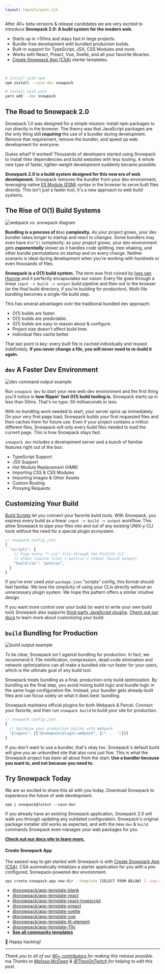```yaml
---
layout: layouts/post.njk
---
```


After 40+ beta versions & release candidates we are very excited to introduce **Snowpack 2.0: A build system for the modern web.**

- Starts up in <50ms and stays fast in large projects.
- Bundle-free development with bundled production builds.
- Built-in support for TypeScript, JSX, CSS Modules and more.
- Works with React, Preact, Vue, Svelte, and all your favorite libraries.
- [Create Snowpack App (CSA)](/#create-snowpack-app-(csa)) starter templates.

<br/>

``` bash
# install with npm
npm install --save-dev snowpack

# install with yarn
yarn add --dev snowpack
```

## The Road to Snowpack 2.0

Snowpack 1.0 was designed for a simple mission: install npm packages to run directly in the browser. The theory was that JavaScript packages are the only thing still ***requiring*** the use of a bundler during development. Remove that requirement, remove the bundler, and speed up web development for everyone.

Guess what? It worked! Thousands of developers started using Snowpack to install their dependencies and build websites with less tooling. A whole new type of faster, lighter-weight development suddenly became possible.

**Snowpack 2.0 is a build system designed for this new era of web development.** Snowpack removes the bundler from your dev environment, leveraging native [ES Module (ESM)](https://developer.mozilla.org/en-US/docs/Web/JavaScript/Reference/Statements/import) syntax in the browser to serve built files directly. This isn't just a faster tool, it's a new approach to web build systems.



## The Rise of O(1) Build Systems

![webpack vs. snowpack diagram](/img/snowpack-unbundled-example-3.png)

**Bundling is a process of `O(n)` complexity.** As your project grows, your dev bundler takes longer to startup and react to changes. Some bundlers may even have `O(n^2)` complexity: as your project grows, your dev environment gets ***exponentially*** slower as it handles code splitting, tree-shaking, and other bundle permutations on startup and on every change. Neither scenario is ideal during development when you're working with hundreds or even thousands of files.

**Snowpack is a O(1) build system.**  The term was first coined by [Ives van Hoorne](https://www.youtube.com/watch?v=Yu9zcJJ4Uz0) and it perfectly encapsulates our vision: Every file goes through a linear `input -> build -> output` build pipeline and then out to the browser (or the final build directory, if you're building for production). Mutli-file bundling becomes a single-file build step.

This has several advantages over the traditional bundled dev approach:

- O(1) builds are faster.
- O(1) builds are predictable.
- O(1) builds are easy to reason about & configure.
- Project size doesn't effect build time.
- Individual files cache better.

That last point is key: every built file is cached individually and reused indefinitely. **If you never change a file, you will never need to re-build it again.**

## `dev` A Faster Dev Environment

![dev command output example](/img/snowpack-dev-startup-2.png)

Run `snowpack dev` to start your new web dev environment and the first thing you'll notice is **how flippin' fast O(1) build tooling is.** Snowpack starts up in less than 50ms. That's no typo: 50 milliseconds or less.

With no bundling work needed to start, your server spins up immediately. On your very first page load, Snowpack builds your first requested files and then caches them for future use. Even if your project contains a million different files, Snowpack will only every build files needed to load the current page. This is how Snowpack stays fast.

`snowpack dev` includes a development server and a bunch of familiar features right out of the box:

- TypeScript Support
- JSX Support
- Hot Module Replacement (HMR)
- Importing CSS & CSS Modules
- Importing Images & Other Assets
- Custom Routing
- Proxying Requests


## Customizing Your Build

[Build Scripts](/#build-scripts) let you connect your favorite build tools. With Snowpack, you express every build as a linear `input -> build -> output` workflow. This allow Snowpack to pipe your files into and out of any existing UNIX-y CLI tools without the need for a special plugin ecosystem.


```js
// snowpack.config.json
{
  "scripts": {
    // Pipe every "*.css" file through the PostCSS CLI
    // stdin (source file) > postcss > stdout (build output)
    "build:css": "postcss",
  }
}
```

If you've ever used your `package.json` "scripts" config, this format should feel familiar. We love the simplicity of using your CLIs directly without an unnecessary plugin system. We hope this pattern offers a similar intuitive design.

If you want more control over your build (or want to write your own build tool) Snowpack also supports [third-party JavaScript plugins](/#build-plugins). [Check out our docs](/#build-scripts) to learn more about customizing your build.


## `build` Bundling for Production

![build output example](/img/snowpack-build-example.png)

To be clear, Snowpack isn't against bundling for production. In fact, we recommend it. File minification, compression, dead-code elimination and network optimizations can all make a bundled site run faster for your users, which is the ultimate goal of any build tool.

Snowpack treats bundling as a final, production-only build optimization. By bundling as the final step, you avoid mixing build logic and bundle logic in the same huge configuration file. Instead, your bundler gets already-built files and can focus solely on what it does best: bundling.

Snowpack maintains official plugins for both Webpack & Parcel. Connect your favorite, and then run `snowpack build` to build your site for production. 

```js
// snowpack.config.json
{
  // Optimize your production builds with Webpack
  "plugins": [["@snowpack/plugin-webpack", {/* ... */}]]
}
```

If you don't want to use a bundler, that's okay too. Snowpack's default build will give you an unbundled site that also runs just fine. This is what the Snowpack project has been all about from the start: **Use a bundler because you want to, and not because you need to.**


## Try Snowpack Today

We are so excited to share this all with you today. Download Snowpack to experience the future of web development.

```
npm i snowpack@latest --save-dev
```

If you already have an existing Snowpack application, Snowpack 2.0 will walk you through updating any outdated configuration. Snowpack's original package installer still works as expected, and with the new `dev` & `build` commands Snowpack even manages your web packages for you.

**[Check out our docs site to learn more.](https://www.snowpack.dev/)**

#### Create Snowpack App

The easiest way to get started with Snowpack is with [Create Snowpack App (CSA)](https://github.com/pikapkg/create-snowpack-app). CSA automatically initializes a starter application for you with a pre-configured, Snowpack-powered dev environment. 

``` bash
npx create-snowpack-app new-dir --template [SELECT FROM BELOW] [--use-yarn]
```


- [@snowpack/app-template-blank](https://github.com/pikapkg/create-snowpack-app/tree/master/templates/app-template-blank)
- [@snowpack/app-template-react](https://github.com/pikapkg/create-snowpack-app/tree/master/templates/app-template-react)
- [@snowpack/app-template-react-typescript](https://github.com/pikapkg/create-snowpack-app/tree/master/templates/app-template-react-typescript)
- [@snowpack/app-template-preact](https://github.com/pikapkg/create-snowpack-app/tree/master/templates/app-template-preact)
- [@snowpack/app-template-svelte](https://github.com/pikapkg/create-snowpack-app/tree/master/templates/app-template-svelte)
- [@snowpack/app-template-vue](https://github.com/pikapkg/create-snowpack-app/tree/master/templates/app-template-vue)
- [@snowpack/app-template-lit-element](https://github.com/pikapkg/create-snowpack-app/tree/master/templates/app-template-lit-element)
- [@snowpack/app-template-11ty](https://github.com/pikapkg/create-snowpack-app/tree/master/templates/app-template-11ty)
- **[See all community templates](https://github.com/pikapkg/create-snowpack-app)**


🐹 Happy hacking!

---

*Thank you to all of our [80+ contributors](https://github.com/pikapkg/snowpack/graphs/contributors) for making this release possible.*  ma
*Thanks to [Melissa McEwen](https://twitter.com/melissamcewen) & [@TheoOnTwitch](https://twitter.com/TheoOnTwitch) for helping to edit this post.*